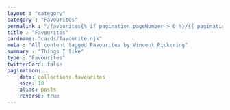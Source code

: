 ```yaml
---
layout : "category"
category : "Favourites"
permalink : "/favourites{% if pagination.pageNumber > 0 %}/{{ pagination.pageNumber + 1}}{% endif %}/"
title : "Favourites"
cardname: "cards/favourite.njk"
meta : "All content tagged Favourites by Vincent Pickering"
summary : "Things I like"
type : "Favourites"
twitterCard: false
pagination:
    data: collections.favourites
    size: 10
    alias: posts
    reverse: true
---
```

